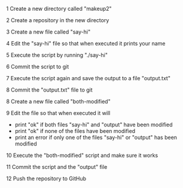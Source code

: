 1 Create a new directory called "makeup2"

2 Create a repository in the new directory

3 Create a new file called "say-hi"

4 Edit the "say-hi" file so that when executed it prints your name

5 Execute the script by running "./say-hi"

6 Commit the script to git

7 Execute the script again and save the output to a file "output.txt"

8 Commit the "output.txt" file to git

8 Create a new file called "both-modified"

9 Edit the file so that when executed it will
 - print "ok" if both files "say-hi" and "output" have been modified
 - print "ok" if none of the files have been modified
 - print an error if only one of the files "say-hi" or "output" has been modified

10 Execute the "both-modified" script and make sure it works

11 Commit the script and the "output" file

12 Push the repository to GitHub
